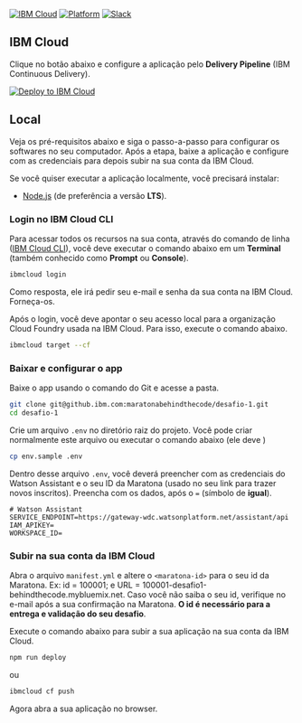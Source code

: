 [![IBM Cloud](https://img.shields.io/badge/IBM%20Cloud-powered-blue.svg)](https://cloud.ibm.com)
[![Platform](https://img.shields.io/badge/platform-nodejs-lightgrey.svg?style=flat)](https://developer.ibm.com/node/)
[![Slack](https://maratona-inviter.mybluemix.net/badge.svg)](https://ibm.biz/convite-slack)

## IBM Cloud

Clique no botão abaixo e configure a aplicação pelo **Delivery Pipeline** (IBM Continuous Delivery).

[![Deploy to IBM Cloud](https://cloud.ibm.com/devops/setup/deploy/button.png)](https://cloud.ibm.com/devops/setup/deploy?repository=https://github.com/sergiogama/chatbot-D1)

## Local

Veja os pré-requisitos abaixo e siga o passo-a-passo para configurar os softwares no seu computador. Após a etapa, baixe a aplicação e configure com as credenciais para depois subir na sua conta da IBM Cloud.

Se você quiser executar a aplicação localmente, você precisará instalar:

- [Node.js](https://nodejs.org/) (de preferência a versão **LTS**).

### Login no IBM Cloud CLI

Para acessar todos os recursos na sua conta, através do comando de linha ([IBM Cloud CLI](#pré-requisitos)), você deve executar o comando abaixo em um **Terminal** (também conhecido como **Prompt** ou **Console**).

```sh
ibmcloud login
```

Como resposta, ele irá pedir seu e-mail e senha da sua conta na IBM Cloud. Forneça-os.

Após o login, você deve apontar o seu acesso local para a organização Cloud Foundry usada na IBM Cloud. Para isso, execute o comando abaixo.

```sh
ibmcloud target --cf
```

### Baixar e configurar o app

Baixe o app usando o comando do Git e acesse a pasta.

```sh
git clone git@github.ibm.com:maratonabehindthecode/desafio-1.git
cd desafio-1
```

Crie um arquivo `.env` no diretório raiz do projeto. Você pode criar normalmente este arquivo ou executar o comando abaixo (ele deve )

```sh
cp env.sample .env
```

Dentro desse arquivo `.env`, você deverá preencher com as credenciais do Watson Assistant e o seu ID da Maratona (usado no seu link para trazer novos inscritos). Preencha com os dados, após o `=` (símbolo de **igual**).

```
# Watson Assistant
SERVICE_ENDPOINT=https://gateway-wdc.watsonplatform.net/assistant/api
IAM_APIKEY=
WORKSPACE_ID=

```

### Subir na sua conta da IBM Cloud

Abra o arquivo `manifest.yml` e altere o `<maratona-id>` para o seu id da Maratona. Ex: id = 100001; e URL = 100001-desafio1-behindthecode.mybluemix.net. Caso você não saiba o seu id, verifique no e-mail após a sua confirmação na Maratona. **O id é necessário para a entrega e validação do seu desafio**.

Execute o comando abaixo para subir a sua aplicação na sua conta da IBM Cloud.

```sh
npm run deploy
```

ou 

```sh
ibmcloud cf push
```

Agora abra a sua aplicação no browser.

```
```

